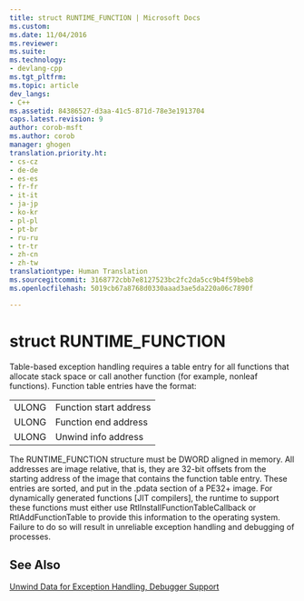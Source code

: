 ```yaml
---
title: struct RUNTIME_FUNCTION | Microsoft Docs
ms.custom: 
ms.date: 11/04/2016
ms.reviewer: 
ms.suite: 
ms.technology:
- devlang-cpp
ms.tgt_pltfrm: 
ms.topic: article
dev_langs:
- C++
ms.assetid: 84386527-d3aa-41c5-871d-78e3e1913704
caps.latest.revision: 9
author: corob-msft
ms.author: corob
manager: ghogen
translation.priority.ht:
- cs-cz
- de-de
- es-es
- fr-fr
- it-it
- ja-jp
- ko-kr
- pl-pl
- pt-br
- ru-ru
- tr-tr
- zh-cn
- zh-tw
translationtype: Human Translation
ms.sourcegitcommit: 3168772cbb7e8127523bc2fc2da5cc9b4f59beb8
ms.openlocfilehash: 5019cb67a8768d0330aaad3ae5da220a06c7890f

---
```

# struct RUNTIME_FUNCTION
Table-based exception handling requires a table entry for all functions that allocate stack space or call another function (for example, nonleaf functions). Function table entries have the format:  
  
|||  
|-|-|  
|ULONG|Function start address|  
|ULONG|Function end address|  
|ULONG|Unwind info address|  
  
 The RUNTIME_FUNCTION structure must be DWORD aligned in memory. All addresses are image relative, that is, they are 32-bit offsets from the starting address of the image that contains the function table entry. These entries are sorted, and put in the .pdata section of a PE32+ image. For dynamically generated functions [JIT compilers], the runtime to support these functions must either use RtlInstallFunctionTableCallback or RtlAddFunctionTable to provide this information to the operating system. Failure to do so will result in unreliable exception handling and debugging of processes.  
  
## See Also  
 [Unwind Data for Exception Handling, Debugger Support](../build/unwind-data-for-exception-handling-debugger-support.md)


<!--HONumber=Jan17_HO1-->


